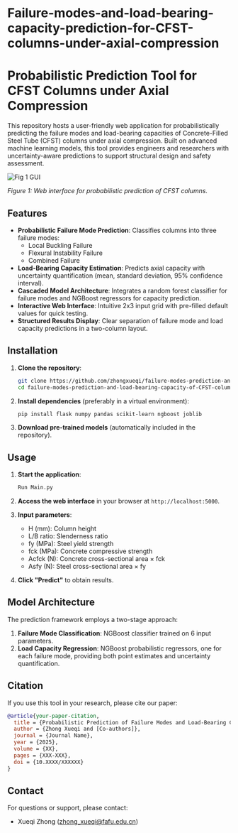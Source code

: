 # Failure-modes-and-load-bearing-capacity-prediction-for-CFST-columns-under-axial-compression
# Probabilistic Prediction Tool for CFST Columns under Axial Compression

This repository hosts a user-friendly web application for probabilistically predicting the failure modes and load-bearing capacities of Concrete-Filled Steel Tube (CFST) columns under axial compression. Built on advanced machine learning models, this tool provides engineers and researchers with uncertainty-aware predictions to support structural design and safety assessment.


![Fig 1 GUI](https://github.com/user-attachments/assets/e44fd587-641c-4810-96da-3130f62d7958)

*Figure 1: Web interface for probabilistic prediction of CFST columns.*

## Features

- **Probabilistic Failure Mode Prediction**: Classifies columns into three failure modes:
  - Local Buckling Failure
  - Flexural Instability Failure
  - Combined Failure
- **Load-Bearing Capacity Estimation**: Predicts axial capacity with uncertainty quantification (mean, standard deviation, 95% confidence interval).
- **Cascaded Model Architecture**: Integrates a random forest classifier for failure modes and NGBoost regressors for capacity prediction.
- **Interactive Web Interface**: Intuitive 2x3 input grid with pre-filled default values for quick testing.
- **Structured Results Display**: Clear separation of failure mode and load capacity predictions in a two-column layout.

## Installation

1. **Clone the repository**:
   ```bash
   git clone https://github.com/zhongxueqi/failure-modes-prediction-and-load-bearing-capacity-of-CFST-columns-under-axial-compression.git
   cd failure-modes-prediction-and-load-bearing-capacity-of-CFST-columns-under-axial-compression
   ```

2. **Install dependencies** (preferably in a virtual environment):
   ```bash
   pip install flask numpy pandas scikit-learn ngboost joblib
   ```

3. **Download pre-trained models** (automatically included in the repository).

## Usage

1. **Start the application**:
   ```bash
   Run Main.py
   ```

2. **Access the web interface** in your browser at `http://localhost:5000`.

3. **Input parameters**:
   - H (mm): Column height
   - L/B ratio: Slenderness ratio
   - fy (MPa): Steel yield strength
   - fck (MPa): Concrete compressive strength
   - Acfck (N): Concrete cross-sectional area × fck
   - Asfy (N): Steel cross-sectional area × fy

4. **Click "Predict"** to obtain results.

## Model Architecture

The prediction framework employs a two-stage approach:
1. **Failure Mode Classification**: NGBoost classifier trained on 6 input parameters.
2. **Load Capacity Regression**: NGBoost probabilistic regressors, one for each failure mode, providing both point estimates and uncertainty quantification.


## Citation

If you use this tool in your research, please cite our paper:
```bibtex
@article{your-paper-citation,
  title = {Probabilistic Prediction of Failure Modes and Load-Bearing Capacity for CFST Columns under Axial Compression},
  author = {Zhong Xueqi and [Co-authors]},
  journal = {Journal Name},
  year = {2025},
  volume = {XX},
  pages = {XXX-XXX},
  doi = {10.XXXX/XXXXXX}
}
```

## Contact

For questions or support, please contact:
- Xueqi Zhong (zhong_xueqi@fafu.edu.cn)
